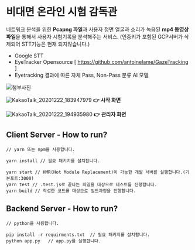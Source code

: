 # 비대면 온라인 시험 감독관

네트워크 분석을 위한 **Pcapng 파일**과 사용자 정면 얼굴과 소리가 녹음된 **mp4 동영상 파일**을 통해서
사용자 시험기록을 분석해주는 서비스.
(인증키가 포함된 GCP서버가 삭제되어 STT기능은 현재 되지않습니다.)

- Google STT
- EyeTracker Opensource 
  [ https://github.com/antoinelame/GazeTracking ]
- Eyetracking 결과에 따른 자체 Pass, Non-Pass 분류 AI 모델

![첨부사진](https://user-images.githubusercontent.com/47492535/103072108-4ff3ea00-4608-11eb-9c0c-1eca61b2ed31.png)

![KakaoTalk_20201222_183947979](https://user-images.githubusercontent.com/57481424/103277087-8f0cab80-4a0b-11eb-9774-44854d23dbc3.png)
**👉 시작 화면**



![KakaoTalk_20201222_194935980](https://user-images.githubusercontent.com/57481424/103277279-03dfe580-4a0c-11eb-9490-7238ca02f2a8.png)
**👉 관리자 화면**



  ## Client Server - How to run?

  ```shell
// yarn 또는 npm을 사용합니다.

yarn install // 필요 패키지를 설치합니다.
   
yarn start // HMR(Hot Module Replacement)이 가능한 개발 서버를 실행합니다.(기본포트:3000)
yarn test // .test.js로 끝나는 파일을 대상으로 테스트를 진행합니다.
yarn build // 작성한 코드를 대상으로 빌드과정을 진행합니다.
  ```

 

  ## Backend Server - How to run?

  ```shell
// python을 사용합니다.

pip install -r requirments.txt	// 필요 패키지를 설치합니다.
python app.py	// app.py를 실행합니다.
  ```

 



